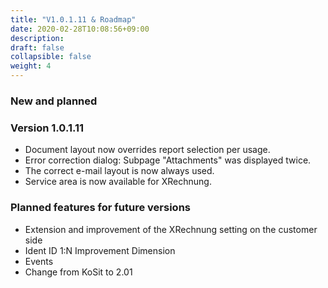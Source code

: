 ```yaml
---
title: "V1.0.1.11 & Roadmap"
date: 2020-02-28T10:08:56+09:00
description: 
draft: false
collapsible: false
weight: 4
---
```


### New and planned

### Version 1.0.1.11
- Document layout now overrides report selection per usage. 
- Error correction dialog: Subpage "Attachments" was displayed twice. 
- The correct e-mail layout is now always used.
- Service area is now available for XRechnung.


### Planned features for future versions
- Extension and improvement of the XRechnung setting on the customer side
- Ident ID 1:N Improvement Dimension
- Events
- Change from KoSit to 2.01


